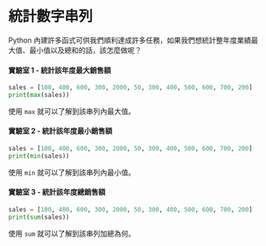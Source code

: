 # 統計數字串列

Python 內建許多函式可供我們順利達成許多任務，如果我們想統計整年度業績最大值、最小值以及總和的話，該怎麼做呢？

#### 實驗室 1 - 統計該年度最大銷售額

```python
sales = [100, 400, 600, 300, 2000, 50, 300, 400, 500, 600, 700, 200]
print(max(sales))
```

使用 `max` 就可以了解到該串列內最大值。

#### 實驗室 2 - 統計該年度最小銷售額

```python
sales = [100, 400, 600, 300, 2000, 50, 300, 400, 500, 600, 700, 200]
print(min(sales))
```

使用 `min` 就可以了解到該串列內最小值。

#### 實驗室 3 - 統計該年度總銷售額

```python
sales = [100, 400, 600, 300, 2000, 50, 300, 400, 500, 600, 700, 200]
print(sum(sales))
```

使用 `sum` 就可以了解到該串列加總為何。

